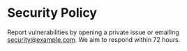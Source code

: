 # Security Policy

Report vulnerabilities by opening a private issue or emailing security@example.com.
We aim to respond within 72 hours.
